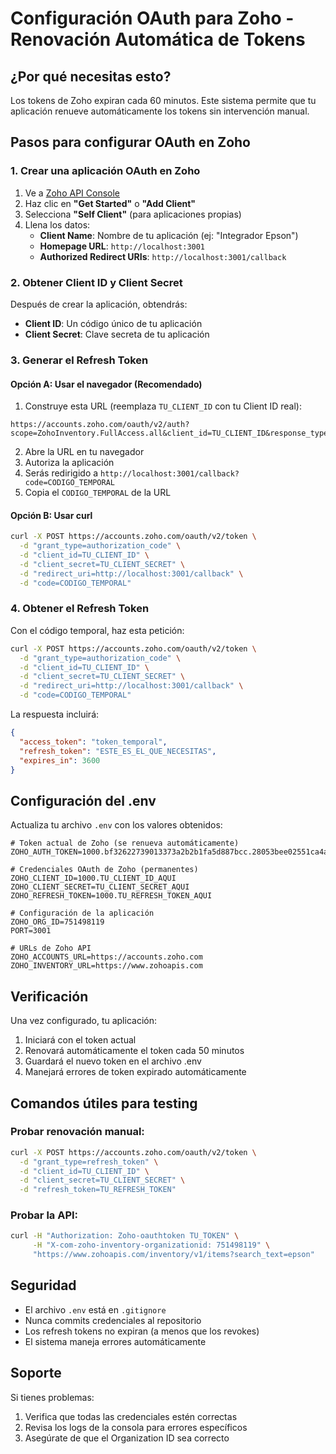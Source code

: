 # Configuración OAuth para Zoho - Renovación Automática de Tokens

## ¿Por qué necesitas esto?

Los tokens de Zoho expiran cada 60 minutos. Este sistema permite que tu aplicación renueve automáticamente los tokens sin intervención manual.

## Pasos para configurar OAuth en Zoho

### 1. Crear una aplicación OAuth en Zoho

1. Ve a [Zoho API Console](https://api-console.zoho.com/)
2. Haz clic en **"Get Started"** o **"Add Client"**
3. Selecciona **"Self Client"** (para aplicaciones propias)
4. Llena los datos:
   - **Client Name**: Nombre de tu aplicación (ej: "Integrador Epson")
   - **Homepage URL**: `http://localhost:3001`
   - **Authorized Redirect URIs**: `http://localhost:3001/callback`

### 2. Obtener Client ID y Client Secret

Después de crear la aplicación, obtendrás:
- **Client ID**: Un código único de tu aplicación
- **Client Secret**: Clave secreta de tu aplicación

### 3. Generar el Refresh Token

#### Opción A: Usar el navegador (Recomendado)

1. Construye esta URL (reemplaza `TU_CLIENT_ID` con tu Client ID real):

```
https://accounts.zoho.com/oauth/v2/auth?scope=ZohoInventory.FullAccess.all&client_id=TU_CLIENT_ID&response_type=code&access_type=offline&redirect_uri=http://localhost:3001/callback
```

2. Abre la URL en tu navegador
3. Autoriza la aplicación
4. Serás redirigido a `http://localhost:3001/callback?code=CODIGO_TEMPORAL`
5. Copia el `CODIGO_TEMPORAL` de la URL

#### Opción B: Usar curl

```bash
curl -X POST https://accounts.zoho.com/oauth/v2/token \
  -d "grant_type=authorization_code" \
  -d "client_id=TU_CLIENT_ID" \
  -d "client_secret=TU_CLIENT_SECRET" \
  -d "redirect_uri=http://localhost:3001/callback" \
  -d "code=CODIGO_TEMPORAL"
```

### 4. Obtener el Refresh Token

Con el código temporal, haz esta petición:

```bash
curl -X POST https://accounts.zoho.com/oauth/v2/token \
  -d "grant_type=authorization_code" \
  -d "client_id=TU_CLIENT_ID" \
  -d "client_secret=TU_CLIENT_SECRET" \
  -d "redirect_uri=http://localhost:3001/callback" \
  -d "code=CODIGO_TEMPORAL"
```

La respuesta incluirá:
```json
{
  "access_token": "token_temporal",
  "refresh_token": "ESTE_ES_EL_QUE_NECESITAS",
  "expires_in": 3600
}
```

## Configuración del .env

Actualiza tu archivo `.env` con los valores obtenidos:

```env
# Token actual de Zoho (se renueva automáticamente)
ZOHO_AUTH_TOKEN=1000.bf32622739013373a2b2b1fa5d887bcc.28053bee02551ca4a3818871d429663d

# Credenciales OAuth de Zoho (permanentes)
ZOHO_CLIENT_ID=1000.TU_CLIENT_ID_AQUI
ZOHO_CLIENT_SECRET=TU_CLIENT_SECRET_AQUI
ZOHO_REFRESH_TOKEN=1000.TU_REFRESH_TOKEN_AQUI

# Configuración de la aplicación
ZOHO_ORG_ID=751498119
PORT=3001

# URLs de Zoho API
ZOHO_ACCOUNTS_URL=https://accounts.zoho.com
ZOHO_INVENTORY_URL=https://www.zohoapis.com
```

## Verificación

Una vez configurado, tu aplicación:

1. Iniciará con el token actual
2. Renovará automáticamente el token cada 50 minutos
3. Guardará el nuevo token en el archivo .env
4. Manejará errores de token expirado automáticamente

## Comandos útiles para testing

### Probar renovación manual:
```bash
curl -X POST https://accounts.zoho.com/oauth/v2/token \
  -d "grant_type=refresh_token" \
  -d "client_id=TU_CLIENT_ID" \
  -d "client_secret=TU_CLIENT_SECRET" \
  -d "refresh_token=TU_REFRESH_TOKEN"
```

### Probar la API:
```bash
curl -H "Authorization: Zoho-oauthtoken TU_TOKEN" \
     -H "X-com-zoho-inventory-organizationid: 751498119" \
     "https://www.zohoapis.com/inventory/v1/items?search_text=epson"
```

## Seguridad

- El archivo `.env` está en `.gitignore`
- Nunca commits credenciales al repositorio
- Los refresh tokens no expiran (a menos que los revokes)
- El sistema maneja errores automáticamente

## Soporte

Si tienes problemas:
1. Verifica que todas las credenciales estén correctas
2. Revisa los logs de la consola para errores específicos
3. Asegúrate de que el Organization ID sea correcto
